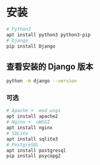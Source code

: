 # 安装

```bash
# Python3
apt install python3 python3-pip
# Django
pip install Django
```

## 查看安装的 Django 版本

```bash
python -m django --version
```

### 可选

```bash
# Apache +  mod_wsgi
apt install apache2
# Nginx +  uWSGI
apt install nginx
# SQLite
apt install sqlite3
# PostgreSQL
apt install postgresql
pip install psycopg2
```